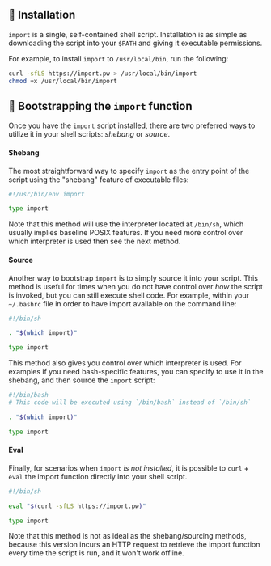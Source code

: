 ## 🔽 Installation

`import` is a single, self-contained shell script. Installation is as simple
as downloading the script into your `$PATH` and giving it executable permissions.

For example, to install `import` to `/usr/local/bin`, run the following:

```bash
curl -sfLS https://import.pw > /usr/local/bin/import
chmod +x /usr/local/bin/import
```


## 👢 Bootstrapping the `import` function

Once you have the `import` script installed, there are two preferred ways to
utilize it in your shell scripts: _shebang_ or _source_.


#### Shebang

The most straightforward way to specify `import` as the entry point of the script
using the "shebang" feature of executable files:

```bash
#!/usr/bin/env import

type import
```

Note that this method will use the interpreter located at `/bin/sh`, which usually
implies baseline POSIX features. If you need more control over which interpreter
is used then see the next method.


#### Source

Another way to bootstrap `import` is to simply source it into your script.
This method is useful for times when you do not have control over _how_ the
script is invoked, but you can still execute shell code. For example, within
your `~/.bashrc` file in order to have import available on the command line:

```bash
#!/bin/sh

. "$(which import)"

type import
```

This method also gives you control over which interpreter is used. For examples
if you need bash-specific features, you can specify to use it in the shebang,
and then source the `import` script:

```bash
#!/bin/bash
# This code will be executed using `/bin/bash` instead of `/bin/sh`

. "$(which import)"

type import
```


#### Eval

Finally, for scenarios when `import` _is not installed_, it is possible to
`curl` + `eval` the import function directly into your shell script.

```bash
#!/bin/sh

eval "$(curl -sfLS https://import.pw)"

type import
```

Note that this method is not as ideal as the shebang/sourcing methods, because
this version incurs an HTTP request to retrieve the import function every time
the script is run, and it won't work offline.
